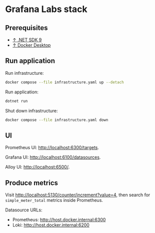 # Grafana Labs stack

## Prerequisites

- [↑ .NET SDK 9](https://dotnet.microsoft.com/en-us/download/dotnet/8.0)
- [↑ Docker Desktop](https://www.docker.com/products/docker-desktop/)

## Run application

Run infrastructure:

```bash
docker compose --file infrastructure.yaml up --detach
```

Run application:

```bash
dotnet run
```

Shut down infrastructure:

```bash
docker compose --file infrastructure.yaml down
```

## UI

Prometheus UI: <http://localhost:6300/targets>.

Grafana UI: <http://localhost:6100/datasources>.

Alloy UI: <http://localhost:6500/>.

## Produce metrics

Visit <http://localhost:5130/counter/increment?value=4>, then search for `simple_meter_total` metrics inside
Prometheus.

Datasource URLs:

- Prometheus: <http://host.docker.internal:6300>
- Loki: <http://host.docker.internal:6200>
